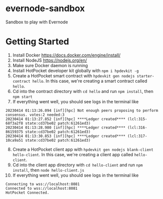 # evernode-sandbox
Sandbox to play with Evernode

# Getting Started
1. Install Docker https://docs.docker.com/engine/install/
2. Install NodeJS https://nodejs.org/en/
3. Make sure Docker daemon is running
4. Install HotPocket developer kit globally with `npm i hpdevkit -g`
5. Create a HotPocket smart contract with `hpdevkit gen nodejs starter-contract hello`. In this case, we're creating a smart contract called `hello`.
6. Cd into the contract directory with `cd hello` and run `npm install`, then `npm start`
7. If everything went well, you should see logs in the terminal like
```
20230414 01:13:26.094 [inf][hpc] Not enough peers proposing to perform consensus. votes:2 needed:3
20230414 01:13:27.852 [inf][hpc] ****Ledger created**** (lcl:315-68f3a2f8 state:cd37be02 patch:61261ed3)
20230414 01:13:28.980 [inf][hpc] ****Ledger created**** (lcl:316-86159375 state:cd37be02 patch:61261ed3)
20230414 01:13:30.853 [inf][hpc] ****Ledger created**** (lcl:317-10ca9a51 state:cd37be02 patch:61261ed3)
```
8. Create a HotPocket client app with `hpdevkit gen nodejs blank-client hello-client`. In this case, we're creating a client app called `hello-client`.
9. Cd into the client app directory with `cd hello-client` and run `npm install`, then `node hello-client.js`
10. If everything went well, you should see logs in the terminal like
```
Connecting to wss://localhost:8081
Connected to wss://localhost:8081
HotPocket Connected.
```
